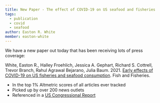 ```yaml
---
title: New Paper - The effect of COVID-19 on US seafood and fisheries
tags: 
  - publication
  - covid
  - seafood
author: Easton R. White
member: easton-white
---
```


We have a new paper out today that has been receiving lots of press coverage:

White, Easton R., Halley Froehlich, Jessica A. Gephart, Richard S. Cottrell, Trevor Branch, Rahul Agrawal Bejarano, Julia Baum. 2021. [Early effects of COVID-19 on US fisheries and seafood consumption](https://onlinelibrary.wiley.com/doi/10.1111/faf.12525). Fish and Fisheries.
 
- In the top 1% Altmetric scores of all articles ever tracked
- Picked up by over 200 news outlets
- Referenced in a [US Congressional Report](https://crsreports.congress.gov/product/pdf/R/R46535)

<div class='altmetric-embed' data-badge-type='donut' data-doi="10.1111/faf.12525"></div>
